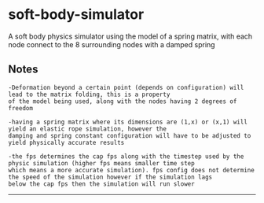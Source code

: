 # soft-body-simulator
A soft body physics simulator using the model of a spring matrix, with each node connect to the 8 surrounding nodes with a damped spring

Notes
----------------
    -Deformation beyond a certain point (depends on configuration) will lead to the matrix folding, this is a property
    of the model being used, along with the nodes having 2 degrees of freedom

    -having a spring matrix where its dimensions are (1,x) or (x,1) will yield an elastic rope simulation, however the
    damping and spring constant configuration will have to be adjusted to yield physically accurate results

    -the fps determines the cap fps along with the timestep used by the physic simulation (higher fps means smaller time step
    which means a more accurate simulation). fps config does not determine the speed of the simulation however if the simulation lags
    below the cap fps then the simulation will run slower  
----------------